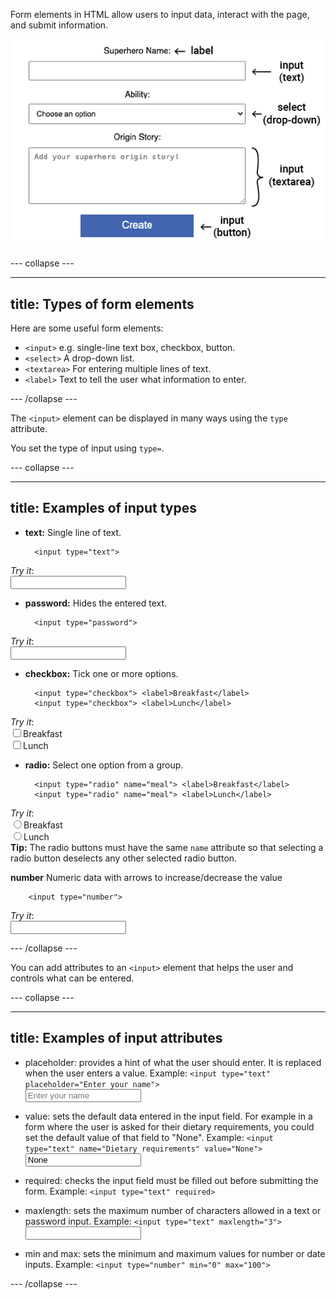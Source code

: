 Form elements in HTML allow users to input data, interact with the page, and submit information. 

![An example HTML form with form fields annotated to show their use.](images/form-labelled.png)

--- collapse ---

---
title: Types of form elements
---

Here are some useful form elements:
+ `<input>` e.g. single-line text box, checkbox, button.
+ `<select>` A drop-down list.
+ `<textarea>` For entering multiple lines of text.
+ `<label>` Text to tell the user what information to enter.

--- /collapse ---

The `<input>` element can be displayed in many ways using the `type` attribute.

You set the type of input using `type=`.

--- collapse ---

---
title: Examples of input types
---

+ **text:** Single line of text. 

        <input type="text">
*Try it*:
<br><input type="text">

+ **password:** Hides the entered text.

        <input type="password">
*Try it*:
<br><input type="password">

+ **checkbox:** Tick one or more options.

        <input type="checkbox"> <label>Breakfast</label>
        <input type="checkbox"> <label>Lunch</label>
*Try it*:
<br><input type="checkbox"><label>Breakfast</label>
<br><input type="checkbox"><label>Lunch</label>

+ **radio:** Select one option from a group.
  
        <input type="radio" name="meal"> <label>Breakfast</label>
        <input type="radio" name="meal"> <label>Lunch</label>

*Try it*:
<br><input type="radio" name="meal"><label>Breakfast</label>
<br><input type="radio" name="meal"><label>Lunch</label>
<br>**Tip:** The radio buttons must have the same `name` attribute so that selecting a radio button deselects any other selected radio button. 

**number** Numeric data with arrows to increase/decrease the value 

        <input type="number">
*Try it*:
<br><input type="number">

--- /collapse ---


You can add attributes to an `<input>` element that helps the user and controls what can be entered.

--- collapse ---

---
title: Examples of input attributes
---

+ placeholder: provides a hint of what the user should enter. It is replaced when the user enters a value.
Example: `<input type="text" placeholder="Enter your name">`
<br><input type="text" placeholder="Enter your name">

+ value: sets the default data entered in the input field. For example in a form where the user is asked for their dietary requirements, you could set the default value of that field to "None".
Example: `<input type="text" name="Dietary requirements" value="None">`
<br><input type="text" name="Dietary requirements" value="None">

+ required: checks the input field must be filled out before submitting the form.
Example: `<input type="text" required>`

+ maxlength: sets the maximum number of characters allowed in a text or password input.
Example: `<input type="text" maxlength="3">`
<br><input type="text" maxlength="3">

+ min and max: sets the minimum and maximum values for number or date inputs.
Example: `<input type="number" min="0" max="100">`

--- /collapse ---
